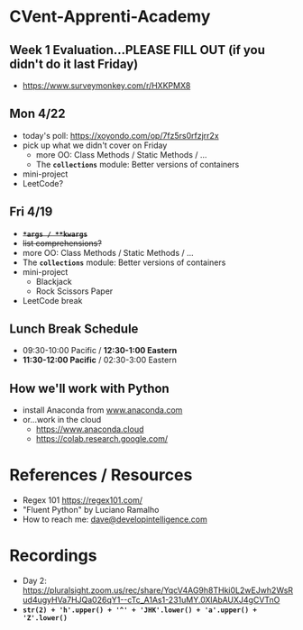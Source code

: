 # CVent-Apprenti-Academy

## Week 1 Evaluation...PLEASE FILL OUT (if you didn't do it last Friday)
* https://www.surveymonkey.com/r/HXKPMX8

## Mon 4/22
* today's poll: https://xoyondo.com/op/7fz5rs0rfzjrr2x
* pick up what we didn't cover on Friday
  * more OO: Class Methods / Static Methods / ...
  * The __`collections`__ module: Better versions of containers
* mini-project
* LeetCode?

## Fri 4/19
* ~~__`*args / **kwargs`__~~
* ~~list comprehensions?~~
* more OO: Class Methods / Static Methods / ...
* The __`collections`__ module: Better versions of containers
* mini-project
  * Blackjack
  * Rock Scissors Paper
* LeetCode break

## Lunch Break Schedule
* 09:30-10:00 Pacific / __12:30-1:00 Eastern__
* __11:30-12:00 Pacific__ / 02:30-3:00 Eastern

## How we'll work with Python
* install Anaconda from www.anaconda.com
* or...work in the cloud
  * https://www.anaconda.cloud
  * https://colab.research.google.com/

# References / Resources
* Regex 101 https://regex101.com/
* "Fluent Python" by Luciano Ramalho
* How to reach me: dave@developintelligence.com

# Recordings
* Day 2: https://pluralsight.zoom.us/rec/share/YqcV4AG9h8THki0L2wEJwh2WsRud4ugyHVa7HJQa026qY1--cTc_A1As1-231uMY.0XlAbAUXJ4gCVTnO 
* __`str(2) + 'h'.upper() + '^' + 'JHK'.lower() + 'a'.upper() + 'Z'.lower()`__
